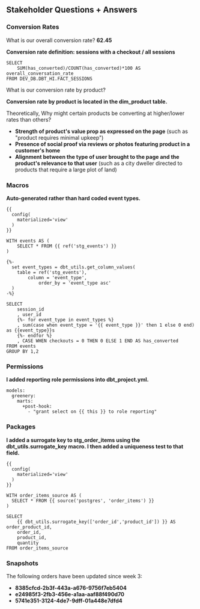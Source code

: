 ## Stakeholder Questions + Answers

### Conversion Rates

What is our overall conversion rate? **62.45**

**Conversion rate definition: sessions with a checkout / all sessions**

```
SELECT 
    SUM(has_converted)/COUNT(has_converted)*100 AS overall_conversation_rate
FROM DEV_DB.DBT_HI.FACT_SESSIONS
```
What is our conversion rate by product? 

**Conversion rate by product is located in the dim_product table.**

Theoretically, Why might certain products be converting at higher/lower rates than others?
- **Strength of product's value prop as expressed on the page** (such as "product requires minimal upkeep")
- **Presence of social proof via reviews or photos featuring product in a customer's home**
- **Alignment between the type of user brought to the page and the product's relevance to that user** (such as a city dweller directed to products that require a large plot of land)

### Macros

**Auto-generated rather than hard coded event types.** 

```
{{
  config(
    materialized='view'
  )
}}

WITH events AS (
    SELECT * FROM {{ ref('stg_events') }}
)

{%-
  set event_types = dbt_utils.get_column_values(
    table = ref('stg_events'),
        column = 'event_type',
            order_by = 'event_type asc'
  )
-%}

SELECT
    session_id
    , user_id
    {%- for event_type in event_types %}
    , sum(case when event_type = '{{ event_type }}' then 1 else 0 end) as {{event_type}}s
    {%- endfor %}
    , CASE WHEN checkouts = 0 THEN 0 ELSE 1 END AS has_converted
FROM events
GROUP BY 1,2
```

### Permissions

**I added reporting role permissions into dbt_project.yml.**
```
models:
  greenery:
    marts: 
      +post-hook: 
        - "grant select on {{ this }} to role reporting"
```

### Packages

**I added a surrogate key to stg_order_items using the dbt_utils.surrogate_key macro. I then added a uniqueness test to that field.**

```
{{
  config(
    materialized='view'
  )
}}

WITH order_items_source AS (
  SELECT * FROM {{ source('postgres', 'order_items') }}
)

SELECT 
    {{ dbt_utils.surrogate_key(['order_id','product_id']) }} AS order_product_id,
    order_id,
    product_id,
    quantity   
FROM order_items_source
```

### Snapshots

The following orders have been updated since week 3:
- **8385cfcd-2b3f-443a-a676-9756f7eb5404**
- **e24985f3-2fb3-456e-a1aa-aaf88f490d70**
- **5741e351-3124-4de7-9dff-01a448e7dfd4**